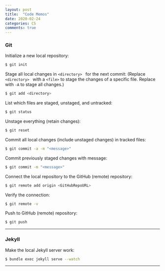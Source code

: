 ```yaml
---
layout: post
title:  "Code Memos"
date: 2020-02-24
categories: CS
comments: true
---
```


### Git

Initialize a new local repository:

```bash
$ git init
```

Stage all local changes in `<directory> ` for the next commit: (Replace `<directory> `  with a `<file>` to stage the changes of a specific file.  Replace with `-A` to stage all changes.)

```bash
$ git add <directory>
```

List which files are staged, unstaged, and untracked: 

```bash
$ git status
```

Unstage everything (retain changes):

```bash
$ git reset
```

Commit all local changes (include unstaged changes) in tracked files:

```bash
$ git commit -a -m "<message>"
```

Commit previously staged changes with message:

```bash
$ git commit -m "<message>"
```

Connect the local repository to the GitHub (remote) repository:

```bash
$ git remote add origin <GitHubRepoURL>
```

Verify the connection:

```bash
$ git remote -v
```

Push to GitHub (remote) repository:

```bash
$ git push
```

---

### Jekyll

Make the local Jekyll server work:

```bash
$ bundle exec jekyll serve --watch
```

---